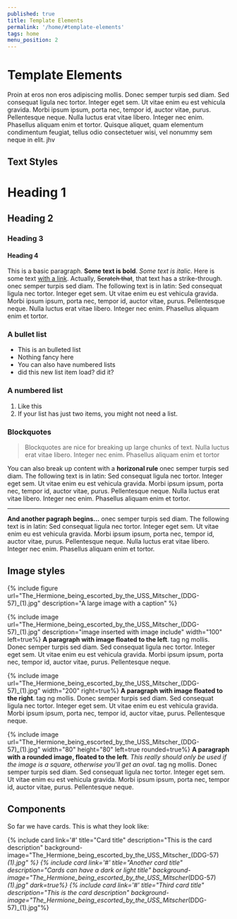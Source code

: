 ```yaml
---
published: true
title: Template Elements
permalink: '/home/#template-elements'
tags: home
menu_position: 2
---
```


# Template Elements

Proin at eros non eros adipiscing mollis. Donec semper turpis sed diam. Sed consequat ligula nec tortor. Integer eget sem. Ut vitae enim eu est vehicula gravida. Morbi ipsum ipsum, porta nec, tempor id, auctor vitae, purus. Pellentesque neque. Nulla luctus erat vitae libero. Integer nec enim. Phasellus aliquam enim et tortor. Quisque aliquet, quam elementum condimentum feugiat, tellus odio consectetuer wisi, vel nonummy sem neque in elit. jhv

## Text Styles
# Heading 1
## Heading 2
### Heading 3
#### Heading 4

This is a basic paragraph. **Some text is bold**. *Some text is italic*. Here is some text [with a link](#). Actually, ~~Scratch that~~, that text has a strike-through. onec semper turpis sed diam. The following text is in latin: Sed consequat ligula nec tortor. Integer eget sem. Ut vitae enim eu est vehicula gravida. Morbi ipsum ipsum, porta nec, tempor id, auctor vitae, purus. Pellentesque neque. Nulla luctus erat vitae libero. Integer nec enim. Phasellus aliquam enim et tortor.

### A bullet list
- This is an bulleted list
- Nothing fancy here
- You can also have numbered lists
- did this new list item load? did it?
### A numbered list
1. Like this
2. If your list has just two items, you might not need a list.

### Blockquotes
> Blockquotes are nice for breaking up large chunks of text.
> Nulla luctus erat vitae libero. Integer nec enim. Phasellus aliquam enim et
> tortor

You can also break up content with a **horizonal rule** onec semper turpis sed diam. The following text is in latin: Sed consequat ligula nec tortor. Integer eget sem. Ut vitae enim eu est vehicula gravida. Morbi ipsum ipsum, porta nec, tempor id, auctor vitae, purus. Pellentesque neque. Nulla luctus erat vitae libero. Integer nec enim. Phasellus aliquam enim et tortor.

---

**And another pagraph begins...** onec semper turpis sed diam. The following text is in latin: Sed consequat ligula nec tortor. Integer eget sem. Ut vitae enim eu est vehicula gravida. Morbi ipsum ipsum, porta nec, tempor id, auctor vitae, purus. Pellentesque neque. Nulla luctus erat vitae libero. Integer nec enim. Phasellus aliquam enim et tortor.

## Image styles

{% include figure url="The_Hermione_being_escorted_by_the_USS_Mitscher_(DDG-57)_(1).jpg" description="A large image with a caption" %}

{% include image url="The_Hermione_being_escorted_by_the_USS_Mitscher_(DDG-57)_(1).jpg" description="image inserted with image include" width="100" left=true%}
**A paragraph with image floated to the left**. tag ng mollis. Donec semper turpis sed diam. Sed consequat ligula nec tortor. Integer eget sem. Ut vitae enim eu est vehicula gravida. Morbi ipsum ipsum, porta nec, tempor id, auctor vitae, purus. Pellentesque neque.

{% include image url="The_Hermione_being_escorted_by_the_USS_Mitscher_(DDG-57)_(1).jpg" width="200" right=true%}
**A paragraph with image floated to the right**. tag ng mollis. Donec semper turpis sed diam. Sed consequat ligula nec tortor. Integer eget sem. Ut vitae enim eu est vehicula gravida. Morbi ipsum ipsum, porta nec, tempor id, auctor vitae, purus. Pellentesque neque.

{% include image url="The_Hermione_being_escorted_by_the_USS_Mitscher_(DDG-57)_(1).jpg" width="80" height="80" left=true rounded=true%}
**A paragraph with a rounded image, floated to the left**. *This really should only be used if the image is a square, otherwise you'll get an oval*. tag ng mollis. Donec semper turpis sed diam. Sed consequat ligula nec tortor. Integer eget sem. Ut vitae enim eu est vehicula gravida. Morbi ipsum ipsum, porta nec, tempor id, auctor vitae, purus. Pellentesque neque.

## Components

So far we have cards. This is what they look like:

{% include card link='#' title="Card title" description="This is the card description" background-image="The_Hermione_being_escorted_by_the_USS_Mitscher_(DDG-57)_(1).jpg" %}
{% include card link='#' title="Another card title" description="Cards can have a dark or light title" background-image="The_Hermione_being_escorted_by_the_USS_Mitscher_(DDG-57)_(1).jpg" dark=true%}
{% include card link='#' title="Third card title" description="This is the card description" background-image="The_Hermione_being_escorted_by_the_USS_Mitscher_(DDG-57)_(1).jpg"%}

